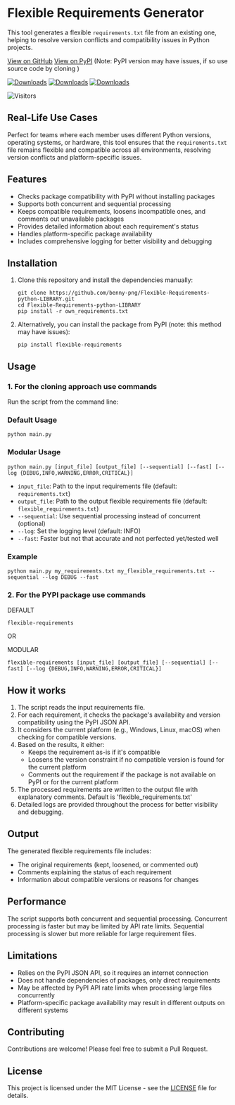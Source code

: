 
# Flexible Requirements Generator

This tool generates a flexible `requirements.txt` file from an existing one, helping to resolve version conflicts and compatibility issues in Python projects.

[View on GitHub](https://github.com/benny-png/Flexible-Requirements-python-LIBRARY)
[View on PyPI](https://pypi.org/project/flexible-requirements) (Note: PyPI version may have issues, if so use source code by cloning )

[![Downloads](https://pepy.tech/badge/flexible-requirements)](https://pepy.tech/project/flexible-requirements)
[![Downloads](https://pepy.tech/badge/flexible-requirements/month)](https://pepy.tech/project/flexible-requirements)
[![Downloads](https://pepy.tech/badge/flexible-requirements/week)](https://pepy.tech/project/flexible-requirements)

![Visitors](https://visitor-badge.laobi.icu/badge?page_id=benny-png.Flexible-Requirements-python-LIBRARY)

## Real-Life Use Cases

Perfect for teams where each member uses different Python versions, operating systems, or hardware, this tool ensures that the `requirements.txt` file remains flexible and compatible across all environments, resolving version conflicts and platform-specific issues.

## Features

- Checks package compatibility with PyPI without installing packages
- Supports both concurrent and sequential processing
- Keeps compatible requirements, loosens incompatible ones, and comments out unavailable packages
- Provides detailed information about each requirement's status
- Handles platform-specific package availability
- Includes comprehensive logging for better visibility and debugging

## Installation

1. Clone this repository and install the dependencies manually:
   ```
   git clone https://github.com/benny-png/Flexible-Requirements-python-LIBRARY.git
   cd Flexible-Requirements-python-LIBRARY
   pip install -r own_requirements.txt
   ```

2. Alternatively, you can install the package from PyPI (note: this method may have issues):
   ```
   pip install flexible-requirements
   ```


## Usage

### 1. For the cloning approach use commands

Run the script from the command line:

### Default Usage
```
python main.py
```

### Modular Usage
```
python main.py [input_file] [output_file] [--sequential] [--fast] [--log {DEBUG,INFO,WARNING,ERROR,CRITICAL}]
```
- `input_file`: Path to the input requirements file (default: `requirements.txt`)
- `output_file`: Path to the output flexible requirements file (default: `flexible_requirements.txt`)
- `--sequential`: Use sequential processing instead of concurrent (optional)
- `--log`: Set the logging level (default: INFO)
- `--fast`: Faster but not that accurate and not perfected yet/tested well

### Example
```
python main.py my_requirements.txt my_flexible_requirements.txt --sequential --log DEBUG --fast
```

### 2. For the PYPI package use commands

   DEFAULT
   ```
   flexible-requirements 
   ```
   OR

   MODULAR
   ```
   flexible-requirements [input_file] [output_file] [--sequential] [--fast] [--log {DEBUG,INFO,WARNING,ERROR,CRITICAL}]
   ``` 


## How it works

1. The script reads the input requirements file.
2. For each requirement, it checks the package's availability and version compatibility using the PyPI JSON API.
3. It considers the current platform (e.g., Windows, Linux, macOS) when checking for compatible versions.
4. Based on the results, it either:
   - Keeps the requirement as-is if it's compatible
   - Loosens the version constraint if no compatible version is found for the current platform
   - Comments out the requirement if the package is not available on PyPI or for the current platform
5. The processed requirements are written to the output file with explanatory comments. Default is 'flexible_requirements.txt'
6. Detailed logs are provided throughout the process for better visibility and debugging.

## Output

The generated flexible requirements file includes:
- The original requirements (kept, loosened, or commented out)
- Comments explaining the status of each requirement
- Information about compatible versions or reasons for changes

## Performance

The script supports both concurrent and sequential processing. Concurrent processing is faster but may be limited by API rate limits. Sequential processing is slower but more reliable for large requirement files.

## Limitations

- Relies on the PyPI JSON API, so it requires an internet connection
- Does not handle dependencies of packages, only direct requirements
- May be affected by PyPI API rate limits when processing large files concurrently
- Platform-specific package availability may result in different outputs on different systems

## Contributing

Contributions are welcome! Please feel free to submit a Pull Request.

## License

This project is licensed under the MIT License - see the [LICENSE](LICENSE) file for details.
